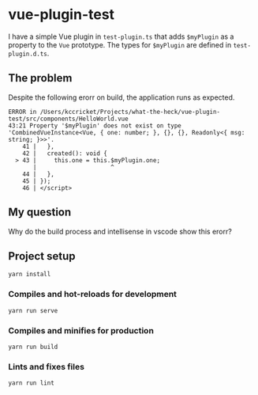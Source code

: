 # vue-plugin-test

I have a simple Vue plugin in `test-plugin.ts` that adds `$myPlugin` as a property to the `Vue` prototype. The types for `$myPlugin` are defined in `test-plugin.d.ts`.

## The problem

Despite the following erorr on build, the application runs as expected.

```Text
ERROR in /Users/kccricket/Projects/what-the-heck/vue-plugin-test/src/components/HelloWorld.vue
43:21 Property '$myPlugin' does not exist on type 'CombinedVueInstance<Vue, { one: number; }, {}, {}, Readonly<{ msg: string; }>>'.
    41 |   },
    42 |   created(): void {
  > 43 |     this.one = this.$myPlugin.one;
       |                     ^
    44 |   },
    45 | });
    46 | </script>
```

## My question

Why do the build process and intellisense in vscode show this erorr?

## Project setup

```Text
yarn install
```

### Compiles and hot-reloads for development

```Shell
yarn run serve
```

### Compiles and minifies for production

```Shell
yarn run build
```

### Lints and fixes files

```Shell
yarn run lint
```
